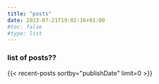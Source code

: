 ```yaml
---
title: "posts"
date: 2023-07-21T19:02:16+01:00
#toc: false
#type: list
---
```


### list of posts?? 

<!--{{< recent-posts sortby="lastMod" limit=5 >}}-->

{{< recent-posts sortby="publishDate" limit=0 >}}
